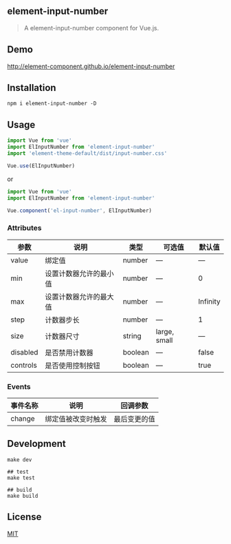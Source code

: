 ## element-input-number
> A element-input-number component for Vue.js.

## Demo
http://element-component.github.io/element-input-number

## Installation
```shell
npm i element-input-number -D
```

## Usage
```javascript
import Vue from 'vue'
import ElInputNumber from 'element-input-number'
import 'element-theme-default/dist/input-number.css'

Vue.use(ElInputNumber)
```

or

```javascript
import Vue from 'vue'
import ElInputNumber from 'element-input-number'

Vue.component('el-input-number', ElInputNumber)
```

### Attributes
| 参数      | 说明          | 类型      | 可选值                           | 默认值  |
|----------|-------------- |----------|--------------------------------  |-------- |
| value    | 绑定值         | number | — | — |
| min      | 设置计数器允许的最小值 | number | — | 0 |
| max      | 设置计数器允许的最大值 | number | — | Infinity |
| step     | 计数器步长           | number   | — | 1 |
| size     | 计数器尺寸           | string   | large, small | — |
| disabled | 是否禁用计数器        | boolean | — | false |
| controls | 是否使用控制按钮        | boolean | — | true |

### Events
| 事件名称 | 说明 | 回调参数 |
|---------|--------|---------|
| change | 绑定值被改变时触发 | 最后变更的值 |

## Development
```shell
make dev

## test
make test

## build
make build
```

## License
[MIT](https://opensource.org/licenses/MIT)
